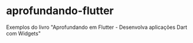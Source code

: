 # aprofundando-flutter
Exemplos do livro "Aprofundando em Flutter - Desenvolva aplicações Dart com Widgets"
